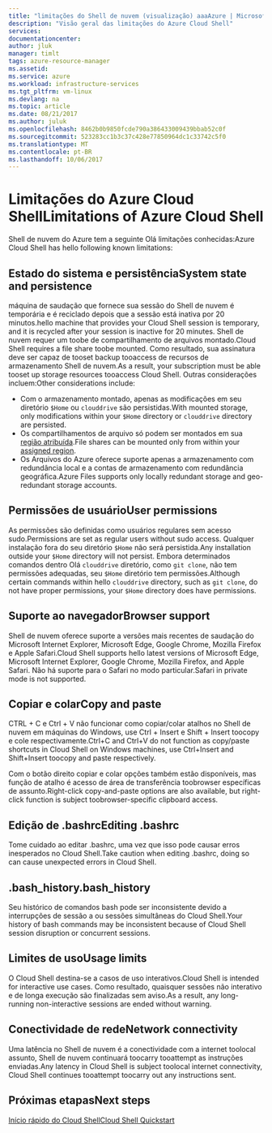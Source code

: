 ```yaml
---
title: "limitações do Shell de nuvem (visualização) aaaAzure | Microsoft Docs"
description: "Visão geral das limitações do Azure Cloud Shell"
services: 
documentationcenter: 
author: jluk
manager: timlt
tags: azure-resource-manager
ms.assetid: 
ms.service: azure
ms.workload: infrastructure-services
ms.tgt_pltfrm: vm-linux
ms.devlang: na
ms.topic: article
ms.date: 08/21/2017
ms.author: juluk
ms.openlocfilehash: 8462b0b9850fcde790a386433009439bbab52c0f
ms.sourcegitcommit: 523283cc1b3c37c428e77850964dc1c33742c5f0
ms.translationtype: MT
ms.contentlocale: pt-BR
ms.lasthandoff: 10/06/2017
---
```

# <a name="limitations-of-azure-cloud-shell"></a><span data-ttu-id="6d069-103">Limitações do Azure Cloud Shell</span><span class="sxs-lookup"><span data-stu-id="6d069-103">Limitations of Azure Cloud Shell</span></span>
<span data-ttu-id="6d069-104">Shell de nuvem do Azure tem a seguinte Olá limitações conhecidas:</span><span class="sxs-lookup"><span data-stu-id="6d069-104">Azure Cloud Shell has hello following known limitations:</span></span>

## <a name="system-state-and-persistence"></a><span data-ttu-id="6d069-105">Estado do sistema e persistência</span><span class="sxs-lookup"><span data-stu-id="6d069-105">System state and persistence</span></span>
<span data-ttu-id="6d069-106">máquina de saudação que fornece sua sessão do Shell de nuvem é temporária e é reciclado depois que a sessão está inativa por 20 minutos.</span><span class="sxs-lookup"><span data-stu-id="6d069-106">hello machine that provides your Cloud Shell session is temporary, and it is recycled after your session is inactive for 20 minutes.</span></span> <span data-ttu-id="6d069-107">Shell de nuvem requer um toobe de compartilhamento de arquivos montado.</span><span class="sxs-lookup"><span data-stu-id="6d069-107">Cloud Shell requires a file share toobe mounted.</span></span> <span data-ttu-id="6d069-108">Como resultado, sua assinatura deve ser capaz de tooset backup tooaccess de recursos de armazenamento Shell de nuvem.</span><span class="sxs-lookup"><span data-stu-id="6d069-108">As a result, your subscription must be able tooset up storage resources tooaccess Cloud Shell.</span></span> <span data-ttu-id="6d069-109">Outras considerações incluem:</span><span class="sxs-lookup"><span data-stu-id="6d069-109">Other considerations include:</span></span>
* <span data-ttu-id="6d069-110">Com o armazenamento montado, apenas as modificações em seu diretório `$Home` ou `clouddrive` são persistidas.</span><span class="sxs-lookup"><span data-stu-id="6d069-110">With mounted storage, only modifications within your `$Home` directory or `clouddrive` directory are persisted.</span></span>
* <span data-ttu-id="6d069-111">Os compartilhamentos de arquivo só podem ser montados em sua [região atribuída](persisting-shell-storage.md#mount-a-new-clouddrive).</span><span class="sxs-lookup"><span data-stu-id="6d069-111">File shares can be mounted only from within your [assigned region](persisting-shell-storage.md#mount-a-new-clouddrive).</span></span>
* <span data-ttu-id="6d069-112">Os Arquivos do Azure oferece suporte apenas a armazenamento com redundância local e a contas de armazenamento com redundância geográfica.</span><span class="sxs-lookup"><span data-stu-id="6d069-112">Azure Files supports only locally redundant storage and geo-redundant storage accounts.</span></span>

## <a name="user-permissions"></a><span data-ttu-id="6d069-113">Permissões de usuário</span><span class="sxs-lookup"><span data-stu-id="6d069-113">User permissions</span></span>
<span data-ttu-id="6d069-114">As permissões são definidas como usuários regulares sem acesso sudo.</span><span class="sxs-lookup"><span data-stu-id="6d069-114">Permissions are set as regular users without sudo access.</span></span> <span data-ttu-id="6d069-115">Qualquer instalação fora do seu diretório `$Home` não será persistida.</span><span class="sxs-lookup"><span data-stu-id="6d069-115">Any installation outside your `$Home` directory will not persist.</span></span>
<span data-ttu-id="6d069-116">Embora determinados comandos dentro Olá `clouddrive` diretório, como `git clone`, não tem permissões adequadas, seu `$Home` diretório tem permissões.</span><span class="sxs-lookup"><span data-stu-id="6d069-116">Although certain commands within hello `clouddrive` directory, such as `git clone`, do not have proper permissions, your `$Home` directory does have permissions.</span></span>

## <a name="browser-support"></a><span data-ttu-id="6d069-117">Suporte ao navegador</span><span class="sxs-lookup"><span data-stu-id="6d069-117">Browser support</span></span>
<span data-ttu-id="6d069-118">Shell de nuvem oferece suporte a versões mais recentes de saudação do Microsoft Internet Explorer, Microsoft Edge, Google Chrome, Mozilla Firefox e Apple Safari.</span><span class="sxs-lookup"><span data-stu-id="6d069-118">Cloud Shell supports hello latest versions of Microsoft Edge, Microsoft Internet Explorer, Google Chrome, Mozilla Firefox, and Apple Safari.</span></span> <span data-ttu-id="6d069-119">Não há suporte para o Safari no modo particular.</span><span class="sxs-lookup"><span data-stu-id="6d069-119">Safari in private mode is not supported.</span></span>

## <a name="copy-and-paste"></a><span data-ttu-id="6d069-120">Copiar e colar</span><span class="sxs-lookup"><span data-stu-id="6d069-120">Copy and paste</span></span>
<span data-ttu-id="6d069-121">CTRL + C e Ctrl + V não funcionar como copiar/colar atalhos no Shell de nuvem em máquinas do Windows, use Ctrl + Insert e Shift + Insert toocopy e cole respectivamente.</span><span class="sxs-lookup"><span data-stu-id="6d069-121">Ctrl+C and Ctrl+V do not function as copy/paste shortcuts in Cloud Shell on Windows machines, use Ctrl+Insert and Shift+Insert toocopy and paste respectively.</span></span>

<span data-ttu-id="6d069-122">Com o botão direito copiar e colar opções também estão disponíveis, mas função de atalho é acesso de área de transferência toobrowser específicas de assunto.</span><span class="sxs-lookup"><span data-stu-id="6d069-122">Right-click copy-and-paste options are also available, but right-click function is subject toobrowser-specific clipboard access.</span></span>

## <a name="editing-bashrc"></a><span data-ttu-id="6d069-123">Edição de .bashrc</span><span class="sxs-lookup"><span data-stu-id="6d069-123">Editing .bashrc</span></span>
<span data-ttu-id="6d069-124">Tome cuidado ao editar .bashrc, uma vez que isso pode causar erros inesperados no Cloud Shell.</span><span class="sxs-lookup"><span data-stu-id="6d069-124">Take caution when editing .bashrc, doing so can cause unexpected errors in Cloud Shell.</span></span>

## <a name="bashhistory"></a><span data-ttu-id="6d069-125">.bash_history</span><span class="sxs-lookup"><span data-stu-id="6d069-125">.bash_history</span></span>
<span data-ttu-id="6d069-126">Seu histórico de comandos bash pode ser inconsistente devido a interrupções de sessão a ou sessões simultâneas do Cloud Shell.</span><span class="sxs-lookup"><span data-stu-id="6d069-126">Your history of bash commands may be inconsistent because of Cloud Shell session disruption or concurrent sessions.</span></span>

## <a name="usage-limits"></a><span data-ttu-id="6d069-127">Limites de uso</span><span class="sxs-lookup"><span data-stu-id="6d069-127">Usage limits</span></span>
<span data-ttu-id="6d069-128">O Cloud Shell destina-se a casos de uso interativos.</span><span class="sxs-lookup"><span data-stu-id="6d069-128">Cloud Shell is intended for interactive use cases.</span></span> <span data-ttu-id="6d069-129">Como resultado, quaisquer sessões não interativo e de longa execução são finalizadas sem aviso.</span><span class="sxs-lookup"><span data-stu-id="6d069-129">As a result, any long-running non-interactive sessions are ended without warning.</span></span>

## <a name="network-connectivity"></a><span data-ttu-id="6d069-130">Conectividade de rede</span><span class="sxs-lookup"><span data-stu-id="6d069-130">Network connectivity</span></span>
<span data-ttu-id="6d069-131">Uma latência no Shell de nuvem é a conectividade com a internet toolocal assunto, Shell de nuvem continuará toocarry tooattempt as instruções enviadas.</span><span class="sxs-lookup"><span data-stu-id="6d069-131">Any latency in Cloud Shell is subject toolocal internet connectivity, Cloud Shell continues tooattempt toocarry out any instructions sent.</span></span>

## <a name="next-steps"></a><span data-ttu-id="6d069-132">Próximas etapas</span><span class="sxs-lookup"><span data-stu-id="6d069-132">Next steps</span></span>
[<span data-ttu-id="6d069-133">Início rápido do Cloud Shell</span><span class="sxs-lookup"><span data-stu-id="6d069-133">Cloud Shell Quickstart</span></span>](quickstart.md)
